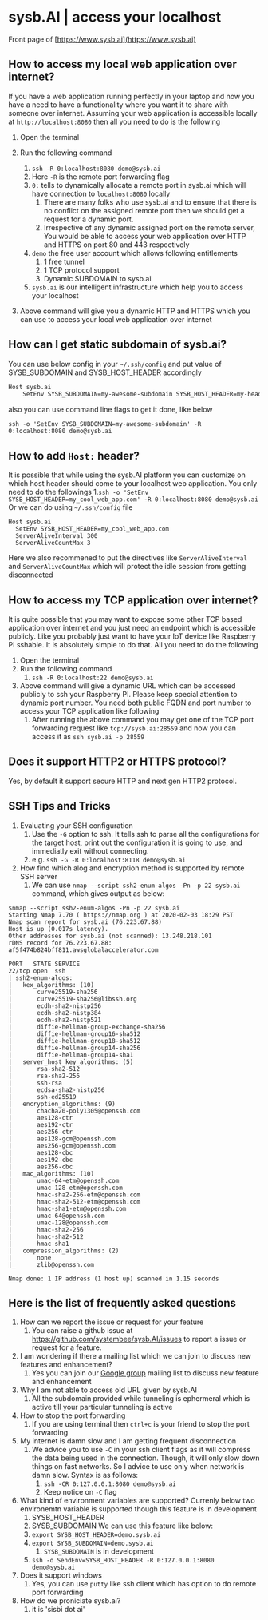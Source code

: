 # sysb.AI | access your localhost
Front page of [https://www.sysb.ai](https://www.sysb.ai)

## How to access my local web application over internet?

If you have a web application running perfectly in your laptop and now you have a need to have a functionality where you want it to share with someone over internet. Assuming your web application is accessible locally at `http://localhost:8080` then all you need to do is the following

1. Open the terminal
1. Run the following command
    1. `ssh -R 0:localhost:8080 demo@sysb.ai`
    1. Here `-R` is the remote port forwarding flag
    1. `0:` tells to dynamically allocate a remote port in sysb.ai which will have connection to `localhost:8080` locally
        1. There are many folks who use sysb.ai and to ensure that there is no conflict on the assigned remote port then we should get a request for a dynamic port.
        1. Irrespective of any dynamic assigned port on the remote server, You would be able to access your web application over HTTP and HTTPS on port 80 and 443 respectively
    1. `demo` the free user account which allows following entitlements
        1. 1 free tunnel
        1. 1 TCP protocol support
        1. Dynamic SUBDOMAIN to sysb.ai
    1. `sysb.ai` is our intelligent infrastructure which help you to access your localhost
     
1. Above command will give you a dynamic HTTP and HTTPS which you can use to access your local web application over internet

## How can I get static subdomain of sysb.ai?

You can use below config in your `~/.ssh/config` and put value of SYSB_SUBDOMAIN and SYSB_HOST_HEADER accordingly
```bash
Host sysb.ai
    SetEnv SYSB_SUBDOMAIN=my-awesome-subdomain SYSB_HOST_HEADER=my-header
```
also you can use command line flags to get it done, like below
```
ssh -o 'SetEnv SYSB_SUBDOMAIN=my-awesome-subdomain' -R 0:localhost:8080 demo@sysb.ai
```

## How to add `Host:`  header?

It is possible that while using the sysb.AI platform you can customize on which host header should come to your localhost web application. You only need to do the followings
1.`ssh -o 'SetEnv SYSB_HOST_HEADER=my_cool_web_app.com' -R 0:localhost:8080 demo@sysb.ai` 
Or we can do using `~/.ssh/config` file

```
Host sysb.ai
  SetEnv SYSB_HOST_HEADER=my_cool_web_app.com
  ServerAliveInterval 300
  ServerAliveCountMax 3
  ```
Here we also recommened to put the directives like `ServerAliveInterval` and `ServerAliveCountMax` which will protect the idle session from getting disconnected

## How to access my TCP application over internet?

It is quite possible that you may want to expose some other TCP based application over internet and you just need an endpoint which is accessible publicly. Like you probably just want to have your IoT device like Raspberry PI sshable. It is absolutely simple to do that. All you need to do the following

1. Open the terminal
1. Run the following command
    1. `ssh -R 0:localhost:22 demo@sysb.ai`
1. Above command will give a dynamic URL which can be accessed publicly to ssh your Raspberry PI. Please keep special attention to dynamic port number. You need both public FQDN and port number to access your TCP application like following
    1. After running the above command you may get one of the TCP port forwarding request like `tcp://sysb.ai:28559` and now you can access it as `ssh sysb.ai -p 28559`

## Does it support HTTP2 or HTTPS protocol?

Yes, by default it support secure HTTP and next gen HTTP2 protocol.

## SSH Tips and Tricks
1. Evaluating your SSH configuration
    1. Use the `-G` option to ssh. It tells ssh to parse all the configurations for the target host, print out the configuration it is going to use, and immediatly exit without connecting.
    1. e.g. `ssh -G -R 0:localhost:8118 demo@sysb.ai`
1. How find which alog and encryption method is supported by remote SSH server
    1. We can use `nmap --script ssh2-enum-algos -Pn -p 22 sysb.ai` command, which gives output as below:
```
$nmap --script ssh2-enum-algos -Pn -p 22 sysb.ai
Starting Nmap 7.70 ( https://nmap.org ) at 2020-02-03 18:29 PST
Nmap scan report for sysb.ai (76.223.67.88)
Host is up (0.017s latency).
Other addresses for sysb.ai (not scanned): 13.248.218.101
rDNS record for 76.223.67.88: af5f474b824bff811.awsglobalaccelerator.com

PORT   STATE SERVICE
22/tcp open  ssh
| ssh2-enum-algos: 
|   kex_algorithms: (10)
|       curve25519-sha256
|       curve25519-sha256@libssh.org
|       ecdh-sha2-nistp256
|       ecdh-sha2-nistp384
|       ecdh-sha2-nistp521
|       diffie-hellman-group-exchange-sha256
|       diffie-hellman-group16-sha512
|       diffie-hellman-group18-sha512
|       diffie-hellman-group14-sha256
|       diffie-hellman-group14-sha1
|   server_host_key_algorithms: (5)
|       rsa-sha2-512
|       rsa-sha2-256
|       ssh-rsa
|       ecdsa-sha2-nistp256
|       ssh-ed25519
|   encryption_algorithms: (9)
|       chacha20-poly1305@openssh.com
|       aes128-ctr
|       aes192-ctr
|       aes256-ctr
|       aes128-gcm@openssh.com
|       aes256-gcm@openssh.com
|       aes128-cbc
|       aes192-cbc
|       aes256-cbc
|   mac_algorithms: (10)
|       umac-64-etm@openssh.com
|       umac-128-etm@openssh.com
|       hmac-sha2-256-etm@openssh.com
|       hmac-sha2-512-etm@openssh.com
|       hmac-sha1-etm@openssh.com
|       umac-64@openssh.com
|       umac-128@openssh.com
|       hmac-sha2-256
|       hmac-sha2-512
|       hmac-sha1
|   compression_algorithms: (2)
|       none
|_      zlib@openssh.com

Nmap done: 1 IP address (1 host up) scanned in 1.15 seconds
```

## Here is the list of frequently asked questions

1. How can we report the issue or request for your feature
    1. You can raise a github issue at https://github.com/systembee/sysb.AI/issues to report a issue or request for a feature.
1. I am wondering if there a mailing list which we can join to discuss new features and enhancement?
    1. Yes you can join our [Google group](https://groups.google.com/forum/#!forum/sysb_ai) mailing list to discuss new feature and enhancement
1. Why I am not able to access old URL given by sysb.AI
    1. All the subdomain provided while tunneling is ephermeral which is active till your particular tunneling is active
1. How to stop the port forwarding
    1. If you are using terminal then `ctrl+c` is your friend to stop the port forwarding
1. My internet is damn slow and I am getting frequent disconnection
    1. We advice you to use `-C` in your ssh client flags as it will compress the data being used in the connection. Though, it will only slow down things on fast networks. So I advice to use only when network is damn slow. Syntax is as follows:
        1. `ssh -CR 0:127.0.0.1:8080 demo@sysb.ai`
        1. Keep notice on `-C` flag
1. What kind of environment variables are supported?
Currenly below two environemtn variable is supported though this feature is in development
    1. SYSB_HOST_HEADER
    1. SYSB_SUBDOMAIN
We can use this feature like below:
    1. `export SYSB_HOST_HEADER=demo.sysb.ai`
    1. `export SYSB_SUBDOMAIN=demo.sysb.ai`
        1. `SYSB_SUBDOMAIN` is in development
    1. `ssh -o SendEnv=SYSB_HOST_HEADER -R 0:127.0.0.1:8080 demo@sysb.ai `
1. Does it support windows
    1. Yes, you can use `putty` like ssh client which has option to do remote port forwarding
1. How do we proniciate sysb.ai?
    1. it is 'sisbi dot ai'
